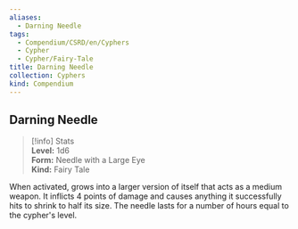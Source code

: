 ```yaml
---
aliases:
  - Darning Needle
tags:
  - Compendium/CSRD/en/Cyphers
  - Cypher
  - Cypher/Fairy-Tale
title: Darning Needle
collection: Cyphers
kind: Compendium
---
```

## Darning Needle  
>[!info] Stats  
> **Level:** 1d6  
> **Form:** Needle with a Large Eye  
> **Kind:** Fairy Tale
  
When activated, grows into a larger version of itself that acts as a medium weapon. It inflicts 4 points of damage and causes anything it successfully hits to shrink to half its size. The needle lasts for a number of hours equal to the cypher's level.